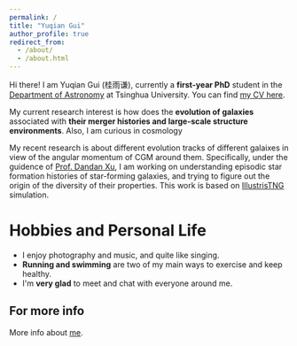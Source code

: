 ```yaml
---
permalink: /
title: "Yuqian Gui"
author_profile: true
redirect_from: 
  - /about/
  - /about.html
---
```



Hi there! I am Yuqian Gui (桂雨谦), currently a **first-year PhD** student in the [Department of Astronomy](https://astro.tsinghua.edu.cn) at Tsinghua University. You can find [my CV here](/files/CV.pdf).

My current research interest is how does the **evolution of galaxies** associated with **their merger histories and large-scale structure environments**. Also, I am curious in cosmology  

My recent research is about different evolution tracks of different galaixes in view of the angular momentum of CGM around them. Specifically, under the guidence of [Prof. Dandan Xu](http://i.astro.tsinghua.edu.cn/~dxu/), I am working on understanding episodic star formation histories of star-forming galaxies, and trying to figure out the origin of the diversity of their properties. This work is based on [IllustrisTNG](https://www.tng-project.org) simulation.

Hobbies and Personal Life
======
* I enjoy photography and music, and quite like singing.
* **Running and swimming** are two of my main ways to exercise and keep healthy.
* I'm **very glad** to meet and chat with everyone around me.

For more info
------
More info about [me](/files/CV.pdf).
